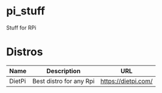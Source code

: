 # pi_stuff
Stuff for RPi

# Distros

| Name | Description | URL |
|---|---|---|
| DietPi | Best distro for any Rpi | https://dietpi.com/ |
